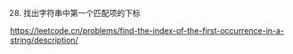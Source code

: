 28. 找出字符串中第一个匹配项的下标





https://leetcode.cn/problems/find-the-index-of-the-first-occurrence-in-a-string/description/